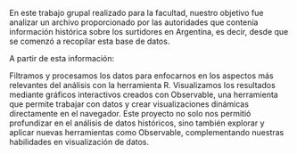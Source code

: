 En este trabajo grupal realizado para la facultad, nuestro objetivo fue analizar un archivo proporcionado por las autoridades que contenía información histórica sobre los surtidores en Argentina, es decir, desde que se comenzó a recopilar esta base de datos.

A partir de esta información:

Filtramos y procesamos los datos para enfocarnos en los aspectos más relevantes del análisis con la herramienta R.
Visualizamos los resultados mediante gráficos interactivos creados con Observable, una herramienta que permite trabajar con datos y crear visualizaciones dinámicas directamente en el navegador.
Este proyecto no solo nos permitió profundizar en el análisis de datos históricos, sino también explorar y aplicar nuevas herramientas como Observable, complementando nuestras habilidades en visualización de datos.
